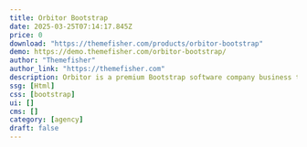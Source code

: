 ```yaml
---
title: Orbitor Bootstrap
date: 2025-03-25T07:14:17.845Z
price: 0
download: "https://themefisher.com/products/orbitor-bootstrap"
demo: https://demo.themefisher.com/orbitor-bootstrap/
author: "Themefisher"
author_link: "https://themefisher.com"
description: Orbitor is a premium Bootstrap software company business template.
ssg: [Html]
css: [bootstrap]
ui: []
cms: []
category: [agency]
draft: false
---
```

